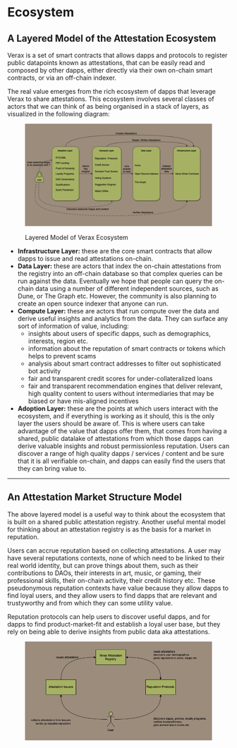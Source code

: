 # Ecosystem

## A Layered Model of the Attestation Ecosystem

Verax is a set of smart contracts that allows dapps and protocols to register public datapoints known as attestations, that can be easily read and composed by other dapps, either directly via their own on-chain smart contracts, or via an off-chain indexer.

The real value emerges from the rich ecosystem of dapps that leverage Verax to share attestations.  This ecosystem involves several classes of actors that we can think of as being organised in a stack of layers, as visualized in the following diagram:

<figure><img src="../.gitbook/assets/Verax_Overview.png" alt=""><figcaption><p>Layered Model of Verax Ecosystem</p></figcaption></figure>

* **Infrastructure Layer:** these are the core smart contracts that allow dapps to issue and read attestations on-chain.
* **Data Layer:** these are actors that index the on-chain attestations from the registry into an off-chain database so that complex queries can be run against the data.  Eventually we hope that people can query the on-chain data using a number of different independent sources, such as Dune, or The Graph etc.  However, the community is also planning to create an open source indexer that anyone can run.
* **Compute Layer:** these are actors that run compute over the data and derive useful insights and analytics from the data.  They can surface any sort of information of value, including:
  * insights about users of specific dapps, such as demographics, interests, region etc.
  * information about the reputation of smart contracts or tokens which helps to prevent scams
  * analysis about smart contract addresses to filter out sophisticated bot activity
  * fair and transparent credit scores for under-collateralized loans
  * fair and transparent recommendation engines that deliver relevant, high quality content to users without intermediaries that may be biased or have mis-aligned incentives
* **Adoption Layer:** these are the points at which users interact with the ecosystem, and if everything is working as it should, this is the only layer the users should be aware of.  This is where users can take advantage of the value that dapps offer them, that comes from having a shared, public datalake of attestations from which those dapps can derive valuable insights and robust permissionless reputation.  Users can discover a range of high quality dapps / services / content and be sure that it is all verifiable on-chain, and dapps can easily find the users that they can bring value to.

***

## An Attestation Market Structure Model

The above layered model is a useful way to think about the ecosystem that is built on a shared public attestation registry.  Another useful mental model for thinking about an attestation registry is as the basis for a market in reputation.

Users can accrue reputation based on collecting attestations.  A user may have several reputations contexts, none of which need to be linked to their real world identity, but can prove things about them, such as their contributions to DAOs, their interests in art, music, or gaming, their professional skills, their on-chain activity, their credit history etc.   These pseudonymous reputation contexts have value because they allow dapps to find loyal users, and they allow users to find dapps that are relevant and trustyworthy and from which they can some utility value.

Reputation protocols can help users to discover useful dapps, and for dapps to find product-market-fit and establish a loyal user base, but they rely on being able to derive insights from public data aka attestations.

<figure><img src="../.gitbook/assets/high-level-flow-03.drawio.png" alt=""><figcaption></figcaption></figure>
